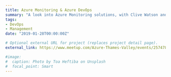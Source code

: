 ```yaml
---
title: Azure Monitoring & Azure DevOps
summary: "A look into Azure Monitoring solutions, with Clive Watson and Release Pipeline with Azure DevOps...No Problem!!! by Riccardo Pomato"
tags:
- DevOps
- Management
date: "2019-01-28T00:00:00Z"

# Optional external URL for project (replaces project detail page).
external_link: https://www.meetup.com/Azure-Thames-Valley/events/257478401/

#image:
#  caption: Photo by Toa Heftiba on Unsplash
#  focal_point: Smart
---
```

